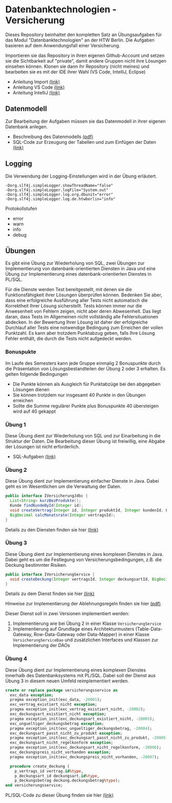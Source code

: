 # Datenbanktechnologien - Versicherung

Dieses Repository beinhaltet den kompletten Satz an Übungsaufgaben für das Modul "Datenbanktechnologien" an der HTW
Berlin. Die Aufgaben basieren auf dem Anwendungsfall einer Versicherung.

Importieren sie das Repository in ihren eigenen Github-Account und setzen sie die Sichtbarkeit auf "private", damit
andere Gruppen nicht ihre Lösungen einsehen können. Klonen sie dann ihr Repository (nicht meines) und bearbeiten sie es
mit der IDE ihrer Wahl (VS Code, IntelliJ, Eclipse)

- Anleitung Import
  [(link)](https://ic-htw.github.io/home/lv/dbtech/p/github-import.html)
- Anleitung VS Code
  [(link)](https://ic-htw.github.io/home/lv/dbtech/p/ide-vscode-vers.html)
- Anleitung IntelliJ
  [(link)](https://ic-htw.github.io/home/lv/dbtech/p/ide-intellij-vers.html)

## Datenmodell

Zur Bearbeitung der Aufgaben müssen sie das Datenmodell in ihrer eigenen Datenbank anlegen.

- Beschreibung des Datenmodells
  [(pdf)](https://github.com/ic-htw/dbtech-vers/blob/main/doc/vers-beschreibung.pdf)
- SQL-Code zur Erzeugung der Tabellen und zum Einfügen der Daten
  [(link)](https://github.com/ic-htw/dbtech-vers/tree/main/db/versicherung)

## Logging

Die Verwendung der Logging-Einstellungen wird in der Übung erläutert.

```
-Dorg.slf4j.simpleLogger.showThreadName="false"
-Dorg.slf4j.simpleLogger.logFile="System.out"
-Dorg.slf4j.simpleLogger.log.org.dbunit="error"
-Dorg.slf4j.simpleLogger.log.de.htwberlin="info"
```

Protokollstufen

- error
- warn
- info
- debug

## Übungen

Es gibt eine Übung zur Wiederholung von SQL, zwei Übungen zur Implementierung von datenbank-orientierten Diensten in
Java und eine Übung zur Implementierung eines datenbank-orientierten Dienstes in PL/SQL.

Für die Dienste werden Test bereitgestellt, mit denen sie die Funktionsfähigkeit ihrer Lösungen überprüfen können.
Bedenken Sie aber, dass eine erfolgreiche Ausführung aller Tests nicht automatisch die Korrektheit Ihrer Lösung
sicherstellt. Tests können immer nur die Anwesenheit von Fehlern zeigen, nicht aber deren Abwesenheit. Das liegt daran,
dass Tests im Allgemeinen nicht vollständig alle Fehlersituationen abdecken. In der Bewertung Ihrer Lösung ist daher der
erfolgreiche Durchlauf aller Tests eine notwendige Bedingung zum Erreichen der vollen Punktzahl. Es kann aber trotzdem
Punktabzug geben, falls Ihre Lösung Fehler enthält, die durch die Tests nicht aufgedeckt werden.

### Bonuspukte

Im Laufe des Semesters kann jede Gruppe einmalig 2 Bonuspunkte durch die Präsentation von Lösungsbestandteilen der Übung
2 oder 3 erhalten. Es gelten folgende Bedingungen

- Die Punkte können als Ausgleich für Punktabzüge bei den abgegeben Lösungen dienen
- Sie können trotzdem nur insgesamt 40 Punkte in den Übungen erreichen
- Sollte die Summe regulärer Punkte plus Bonuspunkte 40 übersteigen wird auf 40 gekappt

### Übung 1

Diese Übung dient zur Wiederholung von SQL und zur Einarbeitung in die Struktur der Daten.
Die Bearbeitung dieser Übung ist freiwillig, eine Abgabe der Lösungen ist nicht erforderlich.

- SQL-Aufgaben
  [(link)](https://github.com/ic-htw/dbtech-vers/blob/main/db/aufgaben/ue01/vers-sql.pdf)

### Übung 2

Diese Übung dient zur Implementierung einfacher Dienste in Java. Dabei geht es im Wesentlichen um die Verwaltung der
Daten.

```java
public interface IVersicherungJdbc {
  List<String> kurzBezProdukte();
  Kunde findKundeById(Integer id);
  void createVertrag(Integer id, Integer produktId, Integer kundenId, LocalDate versicherungsbeginn);
  BigDecimal calcMonatsrate(Integer vertragsId);
}
```

Details zu den Diensten finden sie hier
[(link)](https://github.com/ic-htw/dbtech-vers/blob/main/javasrc/de/htwberlin/dbtech/aufgaben/ue02/IVersicherungJdbc.java)

### Übung 3

Diese Übung dient zur Implementierung eines komplexen Dienstes in Java. Dabei geht es um die Festlegung von Versicherungsbedingungen, z.B. die Deckung bestimmter Risiken.

```java
public interface IVersicherungService {
  void createDeckung(Integer vertragsId, Integer deckungsartId, BigDecimal deckungsbetrag);
}
```

Details zu dem Dienst finden sie hier
[(link)](https://github.com/ic-htw/dbtech-vers/blob/main/javasrc/de/htwberlin/dbtech/aufgaben/ue03/IVersicherungService.java)

Hinweise zur Implementierung der Ablehnungsregeln finden sie hier [(pdf)](https://github.com/ic-htw/dbtech-vers/blob/main/doc/ablehnungsregeln.pdf)

Dieser Dienst soll in zwei Versionen implementiert werden:

1. Implementierung wie bei Übung 2 in einer Klasse ```VersicherungService``` 
2. Implementierung auf Grundlage eines Architekturmusters (Table-Data-Gateway, Row-Data-Gateway oder Data-Mapper) in
   einer Klasse ```VersicherungServiceDao``` und zusätzlichen Interfaces und Klassen zur Implementierung der DAOs

### Übung 4

Diese Übung dient zur Implementierung eines komplexen Dienstes innerhalb des Datenbanksystems mit PL/SQL. Dabei soll der
Dienst aus Übung 3 in diesem neuen Umfeld reimplementiert werden.

```sql
create or replace package versicherungsservice as
  exc_data exception;
  pragma exception_init(exc_data, -20001);
  exc_vertrag_existiert_nicht exception;
  pragma exception_init(exc_vertrag_existiert_nicht, -20002);
  exc_deckungsart_existiert_nicht exception;
  pragma exception_init(exc_deckungsart_existiert_nicht, -20003);
  exc_ungueltiger_deckungsbetrag exception;
  pragma exception_init(exc_ungueltiger_deckungsbetrag, -20004);
  exc_deckungsart_passt_nicht_zu_produkt exception;
  pragma exception_init(exc_deckungsart_passt_nicht_zu_produkt, -20005);
  exc_deckungsart_nicht_regelkonform exception;
  pragma exception_init(exc_deckungsart_nicht_regelkonform, -20006);
  exc_deckungspreis_nicht_vorhanden exception;
  pragma exception_init(exc_deckungspreis_nicht_vorhanden, -20007);

  procedure create_deckung (
    p_vertrags_id vertrag.id%type,
    p_deckungsart_id deckungsart.id%type,
    p_deckungsbetrag deckung.deckungsbetrag%type);
end versicherungsservice;
```

PL/SQL-Code zu dieser Übung finden sie hier
[(link)](https://github.com/ic-htw/dbtech-vers/tree/main/db/aufgaben/ue04)